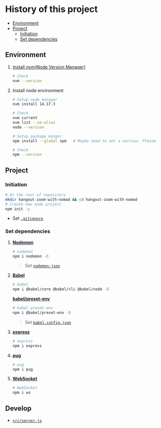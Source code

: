 # History of this project

- [Environment](#environment)
- [Project](#project)
  - [Initiation](#initiation)
  - [Set dependencies](#set-dependencies)


## Environment

1. [Install nvm(Node Version Manager)](https://github.com/nvm-sh/nvm#installing-and-updating)

   ```bash
   # Check
   nvm --version
   ```

2. Install node environment

   ```bash
   # Setup node manager
   nvm install 14.17.3
   
   # Check
   nvm current
   nvm list --no-alias
   node --version

   # Setup package manger
   npm install --global npm   # Maybe need to set a version. Please 
   
   # Check
   npm --version
   ```

## Project

### Initiation

```bash
# At the root of repository
mkdir hangout-zoom-with-nomad && cd hangout-zoom-with-nomad
# Create new node project
npm init -y
```

- Set [`.gitignore`](.gitignore)

### Set dependencies

1. [**Nodemon**](https://nodemon.io/)

    ```bash
    # nodemon
    npm i nodemon -D
    ```

    > Set [`nodemon.json`](nodemon.json)

2. [**Babel**](https://babeljs.io/docs/en/)

    ```bash
    # babel
    npm i @babel/core @babel/cli @babel/node -D
    ```

    [**babel/preset-env**](https://babeljs.io/docs/en/babel-preset-env)

    ```bash
    # babel preset-env
    npm i @babel/preset-env -D
    ```

    > Set [`babel.config.json`](babel.config.json)

3. [**express**](https://expressjs.com/)
    ```bash
    # express
    npm i express
    ```

4. [**pug**](https://pugjs.org/api/getting-started.html)
    ```bash
    # pug
    npm i pug
    ```

5. [**WebSocket**](https://github.com/theturtle32/WebSocket-Node)
    ```bash
    # WebSocket
    npm i ws
    ```
 

## Develop

- [`src/server.js`](src/server.js)